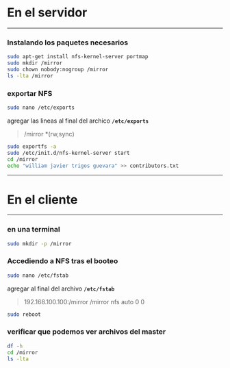 
# En el servidor
_ _ _


### Instalando los paquetes necesarios
```bash
sudo apt-get install nfs-kernel-server portmap
sudo mkdir /mirror
sudo chown nobody:nogroup /mirror
ls -lta /mirror
```

### exportar NFS
```bash
sudo nano /etc/exports
```
agregar las lineas al final del archico **`/etc/exports`**
> /mirror *(rw,sync)

```bash
sudo exportfs -a
sudo /etc/init.d/nfs-kernel-server start
cd /mirror
echo "william javier trigos guevara" >> contributors.txt
```


* * *

# En el cliente
_ _ _

### en una terminal
```bash
sudo mkdir -p /mirror
```
### Accediendo a NFS tras el booteo
```bash
sudo nano /etc/fstab
```

agregar al final del archivo **`/etc/fstab`**

>192.168.100.100:/mirror /mirror nfs auto  0 0

```bash
sudo reboot
```

### verificar que podemos ver archivos del master
```bash
df -h
cd /mirror
ls -lta
```

